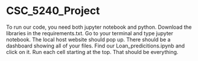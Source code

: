 # CSC_5240_Project

To run our code, you need both jupyter notebook and python. 
Download the libraries in the requirements.txt. Go to your terminal
and type jupyter notebook. The local host website should pop up. There
should be a dashboard showing all of your files. 
Find our Loan_predicitions.ipynb and click on it. Run each cell starting at the 
top. That should be everything. 
